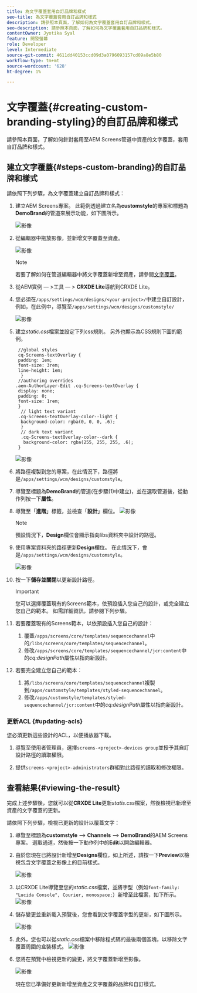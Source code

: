 ```yaml
---
title: 為文字覆蓋套用自訂品牌和樣式
seo-title: 為文字覆蓋套用自訂品牌和樣式
description: 請參照本頁面，了解如何為文字覆蓋套用自訂品牌和樣式。
seo-description: 請參照本頁面，了解如何為文字覆蓋套用自訂品牌和樣式。
contentOwner: Jyotika Syal
feature: 開發螢幕
role: Developer
level: Intermediate
source-git-commit: 4611dd40153ccd09d3a0796093157cd09a8e5b80
workflow-type: tm+mt
source-wordcount: '628'
ht-degree: 1%

---
```



# 文字覆蓋{#creating-custom-branding-styling}的自訂品牌和樣式

請參照本頁面，了解如何針對套用至AEM Screens管道中資產的文字覆蓋，套用自訂品牌和樣式。

## 建立文字覆蓋{#steps-custom-branding}的自訂品牌和樣式

請依照下列步驟，為文字覆蓋建立自訂品牌和樣式：

1. 建立AEM Screens專案。 此範例透過建立名為&#x200B;**customstyle**&#x200B;的專案和標題為&#x200B;**DemoBrand**&#x200B;的管道來展示功能，如下圖所示。

   ![影像](/help/user-guide/assets/custom-brand/custom-brand1.png)

1. 從編輯器中拖放影像，並新增文字覆蓋至資產。

   ![影像](/help/user-guide/assets/custom-brand/custom-brand2.png)

   >[!NOTE]
   >若要了解如何在管道編輯器中將文字覆蓋新增至資產，請參閱[文字覆蓋](/help/user-guide/text-overlay.md)。

1. 從AEM實例 — >工具 — > **CRXDE Lite**&#x200B;導航到CRXDE Lite。

1. 您必須在`/apps/settings/wcm/designs/<your-project>/`中建立自訂設計，例如，在此例中，導覽至`/apps/settings/wcm/designs/customstyle/`

   ![影像](/help/user-guide/assets/custom-brand/custom-brand3.png)

1. 建立&#x200B;*static.css*&#x200B;檔案並設定下列css規則。 另外也顯示為CSS規則下圖的範例。

   ```shell
    //global styles
    cq-Screens-textOverlay {
    padding: 1em;
    font-size: 3rem;
    line-height: 1em;
     }
    //authoring overrides
   .aem-AuthorLayer-Edit .cq-Screens-textOverlay {
    display: none;
    padding: 0;
    font-size: 1rem;
    }
     // light text variant
    .cq-Screens-textOverlay-color--light {
     background-color: rgba(0, 0, 0, .6);
     }
     // dark text variant
     .cq-Screens-textOverlay-color--dark {
      background-color: rgba(255, 255, 255, .6);
    }
   ```

   ![影像](/help/user-guide/assets/custom-brand/custom-brand4.png)

1. 將路徑複製到您的專案，在此情況下，路徑將是`/apps/settings/wcm/designs/customstyle`。

1. 導覽至標題為&#x200B;**DemoBrand**&#x200B;的管道(在步驟(1)中建立)，並在選取管道後，從動作列按一下&#x200B;**屬性**。

1. 導覽至「**進階**」標籤，並檢查「**設計**」欄位。
   ![影像](/help/user-guide/assets/custom-brand/custom-brand5.png)

   >[!NOTE]
   >預設情況下，**Design**&#x200B;欄位會顯示指向libs資料夾中設計的路徑。

1. 使用專案資料夾的路徑更新&#x200B;**Design**&#x200B;欄位。 在此情況下，會是`/apps/settings/wcm/designs/customstyle`。

   ![影像](/help/user-guide/assets/custom-brand/custom-brand6.png)

1. 按一下&#x200B;**儲存並關閉**&#x200B;以更新設計路徑。

   >[!IMPORTANT]
   >您可以選擇覆蓋現有的Screens範本，依預設插入您自己的設計，或完全建立您自己的範本。 如需詳細資訊，請參閱下列步驟。

1. 若要覆蓋現有的Screens範本，以依預設插入您自己的設計：

   1. 覆蓋`/apps/screens/core/templates/sequencechannel`中的`/libs/screens/core/templates/sequencechannel`。
   1. 修改`/apps/screens/core/templates/sequencechannel/jcr:content`中的&#x200B;*cq:designPath*&#x200B;屬性以指向新設計。

1. 若要完全建立您自己的範本：
   1. 將`/libs/screens/core/templates/sequencechannel`複製到`/apps/customstyle/templates/styled-sequencechannel`。
   1. 修改`/apps/customstyle/templates/styled-sequencechannel/jcr:content`中的&#x200B;*cq:designPath*&#x200B;屬性以指向新設計。


### 更新ACL {#updating-acls}

您必須更新這些設計的ACL，以便播放器下載。

1. 導覽至使用者管理員，選擇`screens-<project>-devices group`並授予其自訂設計路徑的讀取權限。

1. 提供`screens-<project>-administrators`群組對此路徑的讀取和修改權限。

## 查看結果{#viewing-the-result}

完成上述步驟後，您就可以從&#x200B;**CRXDE Lite**&#x200B;更新&#x200B;*statis.css*&#x200B;檔案，然後檢視已新增至資產的文字覆蓋的更新。

請依照下列步驟，檢視已更新的設計以覆蓋文字：

1. 導覽至標題為&#x200B;**customstyle** —> **Channels** —> **DemoBrand**&#x200B;的AEM Screens專案。 選取通道，然後按一下動作列中的&#x200B;**Edit**&#x200B;以開啟編輯器。

1. 由於您現在已將設計新增至&#x200B;**Designs**&#x200B;欄位，如上所述，請按一下&#x200B;**Preview**&#x200B;以檢視包含文字覆蓋之影像上的目前樣式。

   ![影像](/help/user-guide/assets/custom-brand/custom-brand7.png)

1. 以CRXDE Lite導覽至您的&#x200B;*static.css*&#x200B;檔案，並將字型（例如`font-family: "Lucida Console", Courier, monospace;`）新增至此檔案，如下所示。
   ![影像](/help/user-guide/assets/custom-brand/custom-brand8.png)

1. 儲存變更並重新載入預覽後，您會看到文字覆蓋字型的更新，如下圖所示。

   ![影像](/help/user-guide/assets/custom-brand/custom-brand9.png)

1. 此外，您也可以從&#x200B;*static.css*檔案中移除程式碼的最後兩個區塊，以移除文字覆蓋周圍的盒裝樣式。
   ![影像](/help/user-guide/assets/custom-brand/custom-brand10.png)

1. 您將在預覽中檢視更新的變更，將文字覆蓋新增至影像。

   ![影像](/help/user-guide/assets/custom-brand/custom-brand11.png)

   現在您已準備好更新新增至資產之文字覆蓋的品牌和自訂樣式。









